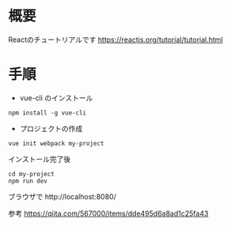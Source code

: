 # 概要
Reactのチュートリアルです
https://reactjs.org/tutorial/tutorial.html

# 手順

+ vue-cli のインストール

```
npm install -g vue-cli
```

+ プロジェクトの作成

```
vue init webpack my-project
```

インストール完了後

```
cd my-project
npm run dev
```

ブラウザで http://localhost:8080/


参考
https://qiita.com/567000/items/dde495d6a8ad1c25fa43
